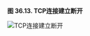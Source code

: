 **图 36.13. TCP连接建立断开**

![TCP连接建立断开](https://akaedu.github.io/book/images/tcpip.tcpconnection.png)

